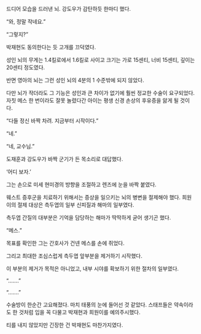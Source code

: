 드디어 모습을 드러낸 뇌. 강도우가 감탄하듯 한마디 했다.

“와, 정말 작네요.”

“그렇지?”

박재현도 동의한다는 듯 고개를 끄덕였다.

성인 뇌의 무게는 1.4킬로에서 1.6킬로 사이고 크기는 가로 15센티, 너비 15센티, 깊이는 20센티 정도였다.

반면 영아의 뇌는 그런 성인 뇌의 4분의 1 수준밖에 되지 않았다.

다만 뇌가 작더라도 그 기능은 성인과 큰 차이가 없기에 훨씬 정교한 수술이 요구되었다. 자칫 메스 한 번이라도 잘못 놀렸다간 아이는 평생 신경 손상의 후유증을 앓게 될 것이다.

“다들 정신 바짝 차려. 지금부터 시작이다.”

“네.”

“네, 교수님.”

도재훈과 강도우가 바짝 군기가 든 목소리로 대답했다.

‘어디 보자.’

그는 손으로 미세 현미경의 방향을 조절하고 렌즈에 눈을 바짝 붙였다.

웨스트 증후군을 치료하기 위해서는 증상을 일으키는 뇌의 병변을 절제해야 했다. 희원이의 절제 대상은 측두엽의 일부 신피질과 해마의 일부였다.

측두엽 간질의 대부분은 기억을 담당하는 해마가 딱딱하게 굳어 생기곤 했다.

“메스.”

목표를 확인한 그는 간호사가 건넨 메스를 손에 쥐었다.

그리고 최대한 조심스럽게 측두엽 앞부분을 제거하기 시작했다.

이 부분의 제거가 목적은 아니었고, 내부 시야를 확보하기 위한 절차의 일부였다.

“…….”

“…….”

수술방이 한순간 고요해졌다. 마치 태풍의 눈에 들어선 것 같았다. 스태프들은 약속이라도 한 것처럼 입을 꼭 다물고 박재현과 희원이를 예의주시했다.

티를 내지 않았지만 긴장한 건 박재현도 마찬가지였다.
